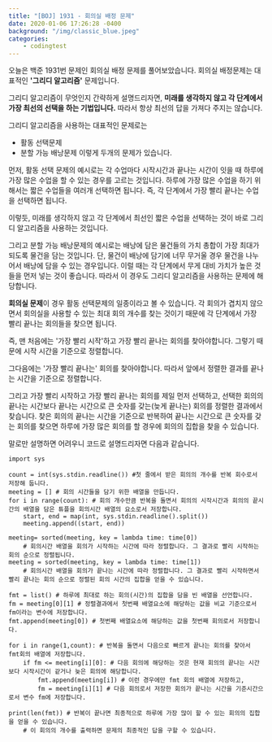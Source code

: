 ```yaml
---
title: "[BOJ] 1931 - 회의실 배정 문제"
date: 2020-01-06 17:26:28 -0400
background: "/img/classic_blue.jpeg"
categories: 
    - codingtest
---
```


오늘은 백준 1931번 문제인 회의실 배정 문제를 풀어보았습니다.
회의실 배정문제는 대표적인 **'그리디 알고리즘'** 문제입니다.

그리디 알고리즘이 무엇인지 간략하게 설명드리자면,
**미래를 생각하지 않고 각 단계에서 가장 최선의 선택을 하는 기법입니다.**
따라서 항상 최선의 답을 가져다 주지는 않습니다.

그리디 알고리즘을 사용하는 대표적인 문제로는 
- 활동 선택문제
- 분할 가능 배낭문제 
이렇게 두개의 문제가 있습니다.

먼저, 활동 선택 문제의 예시로는 각 수업마다 시작시간과 끝나는 시간이 잇을 때 하루에 가장 많은 수업을 할 수 있는 경우를 고르는 것입니다.
하루에 가장 많은 수업을 하기 위해서는 짧은 수업들을 여러개 선택하면 됩니다. 
즉, 각 단계에서 가장 빨리 끝나는 수업을 선택하면 됩니다.

이렇듯, 미래를 생각하지 않고 각 단계에서 최선인 짧은 수업을 선택하는 것이 바로 그리디 알고리즘을 사용하는 것입니다.

그리고 분할 가능 배낭문제의 예시로는 배낭에 담은 물건들의 가치 총합이 가장 최대가 되도록 물건을 담는 것입니다. 
단, 물건이 배낭에 담기에 너무 무거울 경우 물건을 나누어서 배낭에 담을 수 있는 경우입니다.
이럴 때는 각 단계에서 무게 대비 가치가 높은 것들을 먼저 넣는 것이 좋습니다.
따라서 이 경우도 그리디 알고리즘을 사용하는 문제에 해당합니다.


**회의실 문제**이 경우 활동 선택문제의 일종이라고 볼 수 있습니다.
각 회의가 겹치지 않으면서 회의실을 사용할 수 있는 최대 회의 개수를 찾는 것이기 때문에 각 단계에서 가장 빨리 끝나는
회의들을 찾으면 됩니다.

즉, 맨 처음에는 '가장 빨리 시작'하고 가장 빨리 끝나는 회의를 찾아야합니다.
그렇기 때문에 시작 시간을 기준으로 정렬합니다.

그다음에는 '가장 빨리 끝나는' 회의를 찾아야합니다.
따라서 앞에서 정렬한 결과를 끝나는 시간을 기준으로 정렬합니다.

그리고 가장 빨리 시작하고 가장 빨리 끝나는 회의를 제일 먼저 선택하고, 
선택한 회의의 끝나는 시간보다 끝나는 시간으로 큰 숫자를 갖는(늦게 끝나는) 회의를 정렬한 결과에서 찾습니다.
찾은 회의의 끝나는 시간을 기준으로 반복하여 끝나는 시간으로 큰 숫자를 갖는 회의를 찾으면
하루에 가장 많은 회의를 할 경우에 회의의 집합을 찾을 수 있습니다.

말로만 설명하면 어려우니 코드로 설명드리자면 다음과 같습니다.


```
import sys

count = int(sys.stdin.readline()) #첫 줄에서 받은 회의의 개수를 반복 회수로서 저장해 둡니다.
meeting = [] # 회의 시간들을 담기 위한 배열을 만듭니다.
for i in range(count): # 회의 개수만큼 반복을 돌면서 회의의 시작시간과 회의의 끝시간의 배열을 담은 튜플을 회의시간 배열의 요소로서 저장합니다.
    start, end = map(int, sys.stdin.readline().split())
    meeting.append((start, end))

meeting= sorted(meeting, key = lambda time: time[0]) 
    # 회의시간 배열을 회의가 시작하는 시간에 따라 정렬합니다. 그 결과로 빨리 시작하는 회의 순으로 정렬됩니다.
meeting = sorted(meeting, key = lambda time: time[1]) 
    # 회의시간 배열을 회의가 끝나는 시간에 따라 정렬합니다. 그 결과로 빨리 시작하면서 빨리 끝나는 회의 순으로 정렬된 회의 시간의 집합을 얻을 수 있습니다.

fmt = list() # 하루에 최대로 하는 회의(시간)의 집합을 담을 빈 배열을 선언합니다.
fm = meeting[0][1] # 정렬결과에서 첫번째 배열요소에 해당하는 값을 비교 기준으로서 fm이라는 변수에 저장합니다.
fmt.append(meeting[0]) # 첫번째 배열요소에 해당하는 값을 첫번째 회의로서 저장합니다.

for i in range(1,count): # 반복을 돌면서 다음으로 빠르게 끝나는 회의를 찾아서 fmt회의 배열에 저장합니다.
    if fm <= meeting[i][0]: # 다음 회의에 해당하는 것은 현재 회의의 끝나는 시간보다 시작시간이 같거나 늦은 회의에 해당합니다.
        fmt.append(meeting[i]) # 이런 경우에만 fmt 회의 배열에 저장하고, 
        fm = meeting[i][1] # 다음 회의로서 저장한 회의가 끝나는 시간을 기준시간으로서 변수 fm에 저장합니다.
        
print(len(fmt)) # 반복이 끝나면 최종적으로 하루에 가장 많이 할 수 있는 회의의 집합을 얻을 수 있습니다.
    # 이 회의의 개수를 출력하면 문제의 최종적인 답을 구할 수 있습니다.
```
